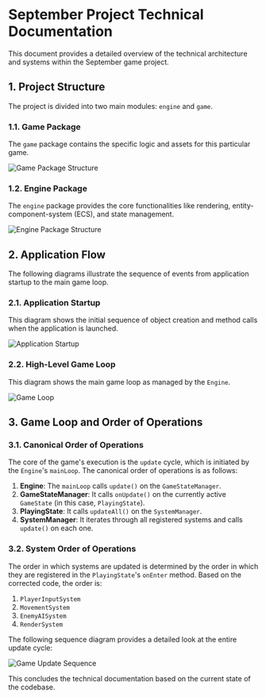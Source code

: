 # September Project Technical Documentation

This document provides a detailed overview of the technical architecture and systems within the September game project.

## 1. Project Structure

The project is divided into two main modules: `engine` and `game`.

### 1.1. Game Package

The `game` package contains the specific logic and assets for this particular game.

![Game Package Structure](package_diagram.puml)

### 1.2. Engine Package

The `engine` package provides the core functionalities like rendering, entity-component-system (ECS), and state management.

![Engine Package Structure](engine_package_diagram.puml)

## 2. Application Flow

The following diagrams illustrate the sequence of events from application startup to the main game loop.

### 2.1. Application Startup

This diagram shows the initial sequence of object creation and method calls when the application is launched.

![Application Startup](application_startup.puml)

### 2.2. High-Level Game Loop

This diagram shows the main game loop as managed by the `Engine`.

![Game Loop](game_loop.puml)

## 3. Game Loop and Order of Operations

### 3.1. Canonical Order of Operations

The core of the game's execution is the `update` cycle, which is initiated by the `Engine`'s `mainLoop`. The canonical order of operations is as follows:

1.  **Engine**: The `mainLoop` calls `update()` on the `GameStateManager`.
2.  **GameStateManager**: It calls `onUpdate()` on the currently active `GameState` (in this case, `PlayingState`).
3.  **PlayingState**: It calls `updateAll()` on the `SystemManager`.
4.  **SystemManager**: It iterates through all registered systems and calls `update()` on each one.

### 3.2. System Order of Operations

The order in which systems are updated is determined by the order in which they are registered in the `PlayingState`'s `onEnter` method. Based on the corrected code, the order is:

1.  `PlayerInputSystem`
2.  `MovementSystem`
3.  `EnemyAISystem`
4.  `RenderSystem`

The following sequence diagram provides a detailed look at the entire update cycle:

![Game Update Sequence](update_sequence.puml)

This concludes the technical documentation based on the current state of the codebase.

